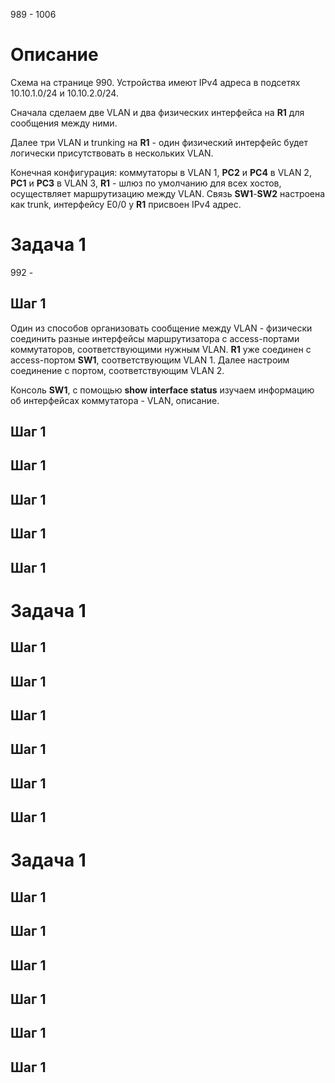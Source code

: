 989 - 1006

# Описание
Схема на странице 990. 
Устройства имеют IPv4 адреса в подсетях 10.10.1.0/24 и 10.10.2.0/24. 

Сначала сделаем две VLAN и два физических интерфейса на **R1** для сообщения между ними. 

Далее три VLAN и trunking на **R1** - один физический интерфейс будет логически присутствовать в нескольких VLAN.

Конечная конфигурация: коммутаторы в VLAN 1, **PC2** и **PC4** в VLAN 2, **PC1** и **PC3** в VLAN 3, **R1** - шлюз по умолчанию для всех хостов, осуществляет маршрутизацию между VLAN. Связь **SW1**-**SW2** настроена как trunk, интерфейсу E0/0 у **R1** присвоен IPv4 адрес.  



# Задача 1
992 - 

## Шаг 1
Один из способов организовать сообщение между VLAN - физически соединить разные интерфейсы маршрутизатора с access-портами коммутаторов, соответствующими нужным VLAN. **R1** уже соединен с access-портом **SW1**, соответствующим VLAN 1. Далее настроим соединение с портом, соответствующим VLAN 2. 

Консоль **SW1**, с помощью **show interface status** изучаем информацию об интерфейсах коммутатора - VLAN, описание. 








## Шаг 1
## Шаг 1
## Шаг 1
## Шаг 1
## Шаг 1

# Задача 1
## Шаг 1
## Шаг 1
## Шаг 1
## Шаг 1
## Шаг 1
## Шаг 1

# Задача 1
## Шаг 1
## Шаг 1
## Шаг 1
## Шаг 1
## Шаг 1
## Шаг 1

